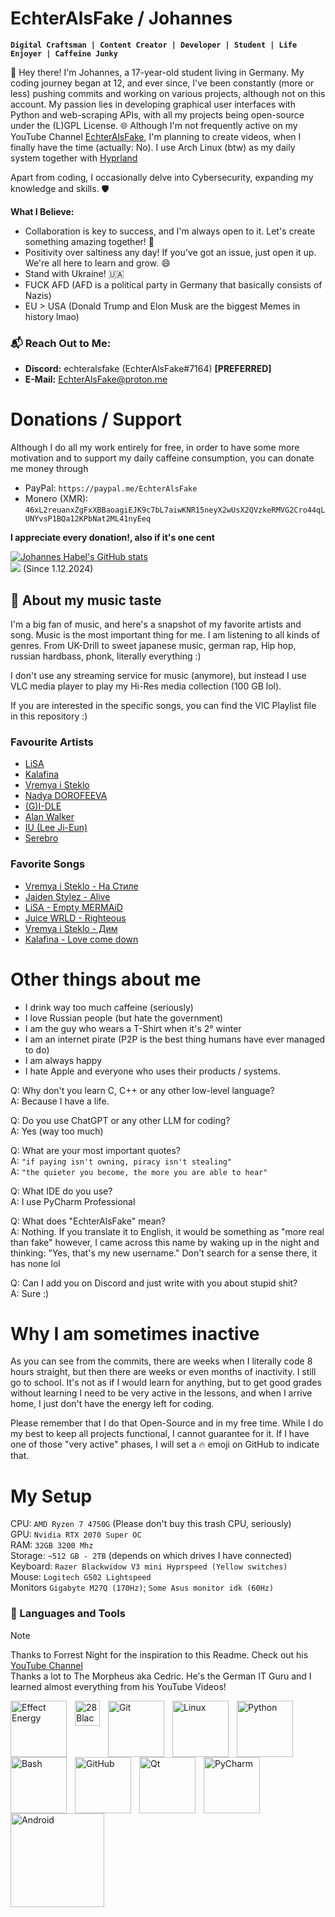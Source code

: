 # EchterAlsFake / Johannes

**`Digital Craftsman | Content Creator | Developer | Student | Life Enjoyer | Caffeine Junky `**

👋 Hey there! I'm Johannes, a 17-year-old student living in Germany. My coding journey began at 12, and ever since, I've been constantly (more or less) pushing commits and working on various projects, although not on this account. 
My passion lies in developing graphical user interfaces with Python and web-scraping APIs, with all my projects being open-source under the (L)GPL License. 🌐 Although I'm not frequently active on my YouTube Channel [EchterAlsFake](https://www.youtube.com/channel/UC1cV2H2WKPYXb2AqBkyXj2Q), 
I'm planning to create videos, when I finally have the time (actually: No). I use Arch Linux (btw) as my daily system together with [Hyprland](https://github.com/hyprwm/Hyprland)

Apart from coding, I occasionally delve into Cybersecurity, expanding my knowledge and skills. 🛡️

**What I Believe:**
- Collaboration is key to success, and I'm always open to it. Let's create something amazing together! 🤝
- Positivity over saltiness any day! If you've got an issue, just open it up. We're all here to learn and grow. 😄
- Stand with Ukraine! 🇺🇦
- FUCK AFD (AFD is a political party in Germany that basically consists of Nazis)
- EU > USA (Donald Trump and Elon Musk are the biggest Memes in history lmao)

### 📬 Reach Out to Me:
- **Discord:** echteralsfake (EchterAlsFake#7164) **[PREFERRED]**
- **E-Mail:** EchterAlsFake@proton.me

# Donations / Support
Although I do all my work entirely for free, in order to have some more motivation and
to support my daily caffeine consumption, you can donate me money through

- PayPal: `https://paypal.me/EchterAlsFake`
- Monero (XMR): `46xL2reuanxZgFxXBBaoagiEJK9c7bL7aiwKNR15neyX2wUsX2QVzkeRMVG2Cro44qLUNYvsP1BQa12KPbNat2ML41nyEeq`

**I appreciate every donation!, also if it's one cent**


[![Johannes Habel's GitHub stats](https://github-readme-stats.vercel.app/api?username=echteralsfake&show_icons=true&theme=tokyonight)](https://github.com/anuraghazra/github-readme-stats)
<br>![](https://komarev.com/ghpvc/?username=EchterAlsFake&color=blueviolet) (Since 1.12.2024)


## 🎵 About my music taste
I'm a big fan of music, and here's a snapshot of my favorite artists and song. Music is the most important thing for me.
I am listening to all kinds of genres. From UK-Drill to sweet japanese music, german rap, Hip hop, russian hardbass, phonk, literally everything :)

I don't use any streaming service for music (anymore), but instead I use VLC media player to play my Hi-Res
media collection (100 GB lol). 

If you are interested in the specific songs, you can find the VlC Playlist file in this repository :)

### Favourite Artists
- [LiSA](https://open.spotify.com/artist/0blbVefuxOGltDBa00dspv?si=8412153299d7406e)
- [Kalafina](https://open.spotify.com/artist/2otsTXVV2ZWZ8T5LPzsBhy?si=8a8e904aea1d4c8d)
- [Vremya i Steklo](https://open.spotify.com/artist/6DdeqvIfYu3sH02gdavOu2?si=850f473f6ff24573)
- [Nadya DOROFEEVA](https://open.spotify.com/artist/7wl1m5vgWkCP3cqYVj2noM?si=5fc3f0a929394a3d)
- [(G)I-DLE](https://open.spotify.com/artist/2AfmfGFbe0A0WsTYm0SDTx?si=0adf2bf141214af6)
- [Alan Walker](https://open.spotify.com/artist/7vk5e3vY1uw9plTHJAMwjN?si=c2408bf722674721)
- [IU (Lee Ji-Eun)](https://open.spotify.com/artist/3HqSLMAZ3g3d5poNaI7GOU?si=da75b652bd8a4420)
- [Serebro](https://open.spotify.com/artist/1Ulwacsns9Me7dz4OVwkiQ?si=f1d78037d3d34e3e)

###  Favorite Songs
- [Vremya i Steklo - На Стиле](https://www.youtube.com/watch?v=tJ7JcweIOZ4)
- [Jaiden Stylez - Alive](https://www.youtube.com/watch?v=xzjSMKNeX7Y&pp=ygUTamFpZGVuIHN0eWxlZCBhbGl2ZQ%3D%3D)
- [LiSA - Empty MERMAiD](https://www.youtube.com/watch?v=mvHSGl2kJ6s&pp=ygUSbGlTQSBlbXB0eSBtZXJtYWlk)
- [Juice WRLD - Righteous](https://www.youtube.com/watch?v=ZengOKCUBHo&pp=ygUJcmlnaHRlb3Vz)
- [Vremya i Steklo - Дим](https://www.youtube.com/watch?v=NJPXs7J7JyY&pp=ygUXZGltIGRpbSB2cmVteWEgaSBzdGVrbG8%3D)
- [Kalafina - Love come down](https://open.spotify.com/track/34Wrt2CB9O8g6lJu8nv37x?si=62ccac8b95e84745)


# Other things about me
- I drink way too much caffeine (seriously)
- I love Russian people (but hate the government)
- I am the guy who wears a T-Shirt when it's 2° winter
- I am an internet pirate (P2P is the best thing humans have ever managed to do)
- I am always happy
- I hate Apple and everyone who uses their products / systems.

Q: Why don't you learn C, C++ or any other low-level language?
<br>A: Because I have a life.

Q: Do you use ChatGPT or any other LLM for coding?
<br>A: Yes (way too much)

Q: What are your most important quotes?
<br>A: `"if paying isn't owning, piracy isn't stealing"`
<br>A: `"the quieter you become, the more you are able to hear"`

Q: What IDE do you use?
<br>A: I use PyCharm Professional

Q: What does "EchterAlsFake" mean?
<br>A: Nothing. If you translate it to English, it would be something as "more real than fake" however, I came across this
name by waking up in the night and thinking: "Yes, that's my new username." Don't search for a sense there, it has none lol

Q: Can I add you on Discord and just write with you about stupid shit?
<br>A: Sure :) 


# Why I am sometimes inactive
As you can see from the commits, there are weeks when I literally code 8 hours straight, but then there are weeks or 
even months of inactivity. I still go to school. It's not as if I would learn for anything, but to get good grades without
learning I need to be very active in the lessons, and when I arrive home, I just don't have the energy left for coding.

Please remember that I do that Open-Source and in my free time. While I do my best to keep all projects functional, I cannot
guarantee for it. If I have one of those "very active" phases, I will set a 🔥 emoji on GitHub to indicate that.


# My Setup
CPU: `AMD Ryzen 7 4750G` (Please don't buy this trash CPU, seriously)
<br>GPU: `Nvidia RTX 2070 Super OC`
<br>RAM: `32GB 3200 Mhz`
<br>Storage: `~512 GB - 2TB` (depends on which drives I have connected)
<br>Keyboard: `Razer Blackwidow V3 mini Hyprspeed (Yellow switches)`
<br>Mouse: `Logitech G502 Lightspeed`
<br>Monitors `Gigabyte M27Q (170Hz)`; `Some Asus monitor idk (60Hz)`





### 🧰 Languages and Tools

> [!NOTE]
> Thanks to Forrest Night for the inspiration to this Readme. Check out his [YouTube Channel](https://www.youtube.com/@fknight)
> <br> Thanks a lot to The Morpheus aka Cedric. He's the German IT Guru and I learned almost everything from his YouTube Videos!

<img align="left" alt="Effect Energy" width="90px" style="padding-right:10px;" src="https://olivia3-images.maexware-kundencloud.de/out/pictures/generated/product/1/540_540_75/DV019_4025127020997_VOR.png" />
<img align="left" alt="28 Black Energy" width="40px" style="padding-right:10px;" src="https://dosenmatrosen.imgbolt.de/media/47/0b/8b/1682596140/GL007377-1-1-28-Black-Sour-Yuzu-Holunderbl%C3%BCte.png" />
<img align="left" alt="Git" width="90px" style="padding-right:10px;" src="https://cdn.jsdelivr.net/gh/devicons/devicon/icons/git/git-original.svg" />
<img align="left" alt="Linux" width=90px" style="padding-right:10px;" src="https://cdn.jsdelivr.net/gh/devicons/devicon/icons/linux/linux-original.svg" />
<img align="left" alt="Python" width="90px" style="padding-right:10px;" src="https://cdn.jsdelivr.net/gh/devicons/devicon/icons/python/python-plain.svg" />
<img align="left" alt="Bash" width="90px" style="padding-right:10px;" src="https://cdn.jsdelivr.net/gh/devicons/devicon/icons/bash/bash-original.svg" />
<img align="left" alt="GitHub" width="90x" style="padding-right:10px;" src="https://cdn.jsdelivr.net/gh/devicons/devicon/icons/github/github-original.svg" />
<img align="left" alt="Qt" width="90px" style="padding-right:10px;" src="https://cdn.jsdelivr.net/gh/devicons/devicon/icons/qt/qt-original.svg" />
<img align="left" alt="PyCharm" width="90" style="padding-right:10px;" src="https://cdn.jsdelivr.net/gh/devicons/devicon/icons/pycharm/pycharm-original-wordmark.svg" />
<img align="left" alt="Android" width="150px" style="padding-right:10px;" src="https://www.googlewatchblog.de/wp-content/uploads/android-neues-logo-3d.jpg" />
